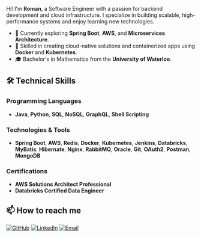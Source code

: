 Hi! I'm **Roman**, a Software Engineer with a passion for backend development and cloud infrastructure. I specialize in building scalable, high-performance systems and enjoy learning new technologies.

- 🌱 Currently exploring **Spring Boot**, **AWS**, and **Microservices Architecture**.
- 🚀 Skilled in creating cloud-native solutions and containerized apps using **Docker** and **Kubernetes**.
- 🎓 Bachelor's in Mathematics from the **University of Waterloo**.

## 🛠️ Technical Skills

### Programming Languages
- **Java**, **Python**, **SQL**, **NoSQL**, **GraphQL**, **Shell Scripting**

### Technologies & Tools
- **Spring Boot**, **AWS**, **Redis**, **Docker**, **Kubernetes**, **Jenkins**, **Databricks**, **MyBatis**, **Hibernate**, **Nginx**, **RabbitMQ**, **Oracle**, **Git**, **OAuth2**, **Postman**, **MongoDB**

### Certifications
- **AWS Solutions Architect Professional**
- **Databricks Certified Data Engineer**

## 📫 How to reach me

[![GitHub](https://img.shields.io/badge/-GitHub-333?style=for-the-badge&logo=github&logoColor=white)](https://github.com/romanywu)
[![LinkedIn](https://img.shields.io/badge/-LinkedIn-blue?style=for-the-badge&logo=linkedin&logoColor=white)](https://linkedin.com/in/romanywu)
[![Email](https://img.shields.io/badge/-Email-c14438?style=for-the-badge&logo=gmail&logoColor=white)](mailto:roman.y.wu@gmail.com)

